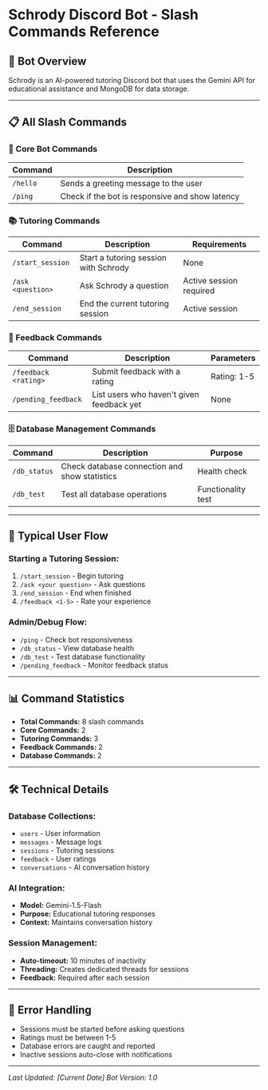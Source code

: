 
# Schrody Discord Bot - Slash Commands Reference

## 🤖 **Bot Overview**
Schrody is an AI-powered tutoring Discord bot that uses the Gemini API for educational assistance and MongoDB for data storage.

---

## 📋 **All Slash Commands**

### **🎯 Core Bot Commands**
| Command | Description |
|---------|-------------|
| `/hello` | Sends a greeting message to the user |
| `/ping` | Check if the bot is responsive and show latency |

### **📚 Tutoring Commands**
| Command | Description | Requirements |
|---------|-------------|--------------|
| `/start_session` | Start a tutoring session with Schrody | None |
| `/ask <question>` | Ask Schrody a question | Active session required |
| `/end_session` | End the current tutoring session | Active session |

### **💬 Feedback Commands**
| Command | Description | Parameters |
|---------|-------------|------------|
| `/feedback <rating>` | Submit feedback with a rating | Rating: 1-5 |
| `/pending_feedback` | List users who haven't given feedback yet | None |

### **🗄️ Database Management Commands**
| Command | Description | Purpose |
|---------|-------------|---------|
| `/db_status` | Check database connection and show statistics | Health check |
| `/db_test` | Test all database operations | Functionality test |

---

## 🔄 **Typical User Flow**

### **Starting a Tutoring Session:**
1. `/start_session` - Begin tutoring
2. `/ask <your question>` - Ask questions
3. `/end_session` - End when finished
4. `/feedback <1-5>` - Rate your experience

### **Admin/Debug Flow:**
- `/ping` - Check bot responsiveness
- `/db_status` - View database health
- `/db_test` - Test database functionality
- `/pending_feedback` - Monitor feedback status

---

## 📊 **Command Statistics**
- **Total Commands:** 8 slash commands
- **Core Commands:** 2
- **Tutoring Commands:** 3
- **Feedback Commands:** 2
- **Database Commands:** 2

---

## 🛠️ **Technical Details**

### **Database Collections:**
- `users` - User information
- `messages` - Message logs
- `sessions` - Tutoring sessions
- `feedback` - User ratings
- `conversations` - AI conversation history

### **AI Integration:**
- **Model:** Gemini-1.5-Flash
- **Purpose:** Educational tutoring responses
- **Context:** Maintains conversation history

### **Session Management:**
- **Auto-timeout:** 10 minutes of inactivity
- **Threading:** Creates dedicated threads for sessions
- **Feedback:** Required after each session

---

## 🔧 **Error Handling**
- Sessions must be started before asking questions
- Ratings must be between 1-5
- Database errors are caught and reported
- Inactive sessions auto-close with notifications

---

*Last Updated: [Current Date]*
*Bot Version: 1.0*
